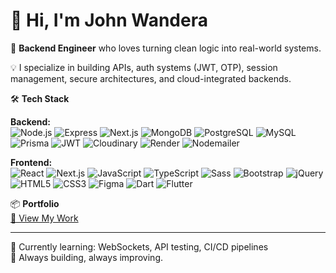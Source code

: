 # 👋 Hi, I'm John Wandera

🚀 **Backend Engineer** who loves turning clean logic into real-world systems.

💡 I specialize in building APIs, auth systems (JWT, OTP), session management, secure architectures, and cloud-integrated backends.

🛠️ **Tech Stack**

**Backend:**  
![Node.js](https://img.shields.io/badge/-Node.js-339933?logo=node.js&logoColor=white&style=flat)
![Express](https://img.shields.io/badge/-Express-black?logo=express&style=flat)
![Next.js](https://img.shields.io/badge/-Next.js-000000?logo=next.js&style=flat)
![MongoDB](https://img.shields.io/badge/-MongoDB-47A248?logo=mongodb&logoColor=white&style=flat)
![PostgreSQL](https://img.shields.io/badge/-PostgreSQL-336791?logo=postgresql&logoColor=white&style=flat)
![MySQL](https://img.shields.io/badge/-MySQL-4479A1?logo=mysql&logoColor=white&style=flat)
![Prisma](https://img.shields.io/badge/-Prisma-3982CE?logo=prisma&logoColor=white&style=flat)
![JWT](https://img.shields.io/badge/-JWT-black?logo=jsonwebtokens&style=flat)
![Cloudinary](https://img.shields.io/badge/-Cloudinary-3448C5?logo=cloudinary&logoColor=white&style=flat)
![Render](https://img.shields.io/badge/-Render-00979D?logo=render&logoColor=white&style=flat)
![Nodemailer](https://img.shields.io/badge/-Nodemailer-yellow?style=flat)

**Frontend:**  
![React](https://img.shields.io/badge/-React-61DAFB?logo=react&logoColor=black&style=flat)
![Next.js](https://img.shields.io/badge/-Next.js-000000?logo=next.js&style=flat)
![JavaScript](https://img.shields.io/badge/-JavaScript-F7DF1E?logo=javascript&logoColor=black&style=flat)
![TypeScript](https://img.shields.io/badge/-TypeScript-3178C6?logo=typescript&logoColor=white&style=flat)
![Sass](https://img.shields.io/badge/-Sass-CC6699?logo=sass&logoColor=white&style=flat)
![Bootstrap](https://img.shields.io/badge/-Bootstrap-7952B3?logo=bootstrap&logoColor=white&style=flat)
![jQuery](https://img.shields.io/badge/-jQuery-0769AD?logo=jquery&logoColor=white&style=flat)
![HTML5](https://img.shields.io/badge/-HTML5-E34F26?logo=html5&logoColor=white&style=flat)
![CSS3](https://img.shields.io/badge/-CSS3-1572B6?logo=css3&logoColor=white&style=flat)
![Figma](https://img.shields.io/badge/-Figma-F24E1E?logo=figma&logoColor=white&style=flat)
![Dart](https://img.shields.io/badge/-Dart-0175C2?logo=dart&logoColor=white&style=flat)
![Flutter](https://img.shields.io/badge/-Flutter-02569B?logo=flutter&logoColor=white&style=flat)

📦 **Portfolio**  
[🔗 View My Work](https://johnwandera-portfolio.netlify.app)

---

🌱 Currently learning: WebSockets, API testing, CI/CD pipelines  
🧠 Always building, always improving.
